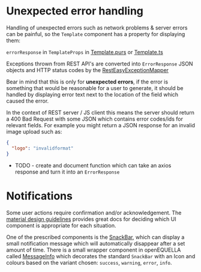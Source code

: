 # Unexpected error handling

Handling of unexpected errors such as network problems & server errors can be painful,
so the `Template` component has a property for displaying them:

`errorResponse` in `TemplateProps` in [Template.purs](../../Source/Plugins/Core/com.equella.core/js/src/MainUI/Template.purs) or [Template.ts](../../Source/Plugins/Core/com.equella.core/js/tsrc/api/Template.ts)

Exceptions thrown from REST API's are converted into `ErrorResponse` JSON objects and HTTP status codes
by the [RestEasyExceptionMapper](../../Source/Plugins/Core/com.equella.core/src/com/tle/web/remoting/resteasy/RestEasyExceptionMapper.java)

Bear in mind that this is only for **unexpected errors**, if the error is something that would be reasonable for
a user to generate, it should be handled by displaying error text next to the location of the field which caused the
error.

In the context of REST server / JS client this means the server should return a 400 Bad Request with some JSON
which contains error codes/ids for relevant fields. For example you might return a JSON response for an invalid image upload
such as:

```json
{
  "logo": "invalidformat"
}
```

- TODO - create and document function which can take an axios response and turn it into an `ErrorResponse`

# Notifications

Some user actions require confirmation and/or acknowledgement. The [material design guidelines](https://material.io/design/communication/confirmation-acknowledgement.html#acknowledgement)
provides great docs for deciding which UI component is appropriate for each situation.

One of the prescribed components is the [SnackBar](https://material.io/design/components/snackbars.html),
which can display a small notification message which will automatically disappear after a set amount of time.
There is a small wrapper component in openEQUELLA called [MessageInfo](../../Source/Plugins/Core/com.equella.core/js/tsrc/components/MessageInfo.tsx)
which decorates the standard `SnackBar` with an Icon and colours based on the variant chosen: `success`, `warning`, `error`, `info`.
